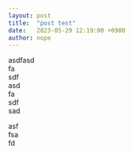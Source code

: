 ```yaml
---
layout: post
title:  "post test"
date:   2023-05-29 12:19:00 +0900
author: nope
---
```


asdfasd  
fa  
sdf  
asd  
fa  
sdf  
sad  
  
asf  
fsa  
fd  
